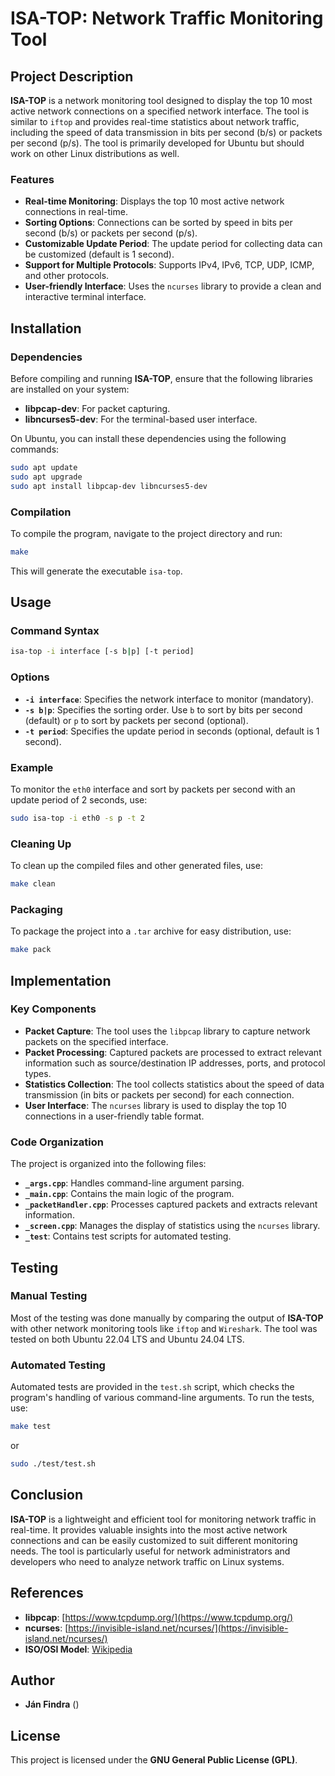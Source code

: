 
# ISA-TOP: Network Traffic Monitoring Tool

## Project Description

**ISA-TOP** is a network monitoring tool designed to display the top 10 most active network connections on a specified network interface. The tool is similar to `iftop` and provides real-time statistics about network traffic, including the speed of data transmission in bits per second (b/s) or packets per second (p/s). The tool is primarily developed for Ubuntu but should work on other Linux distributions as well.

### Features

- **Real-time Monitoring**: Displays the top 10 most active network connections in real-time.
- **Sorting Options**: Connections can be sorted by speed in bits per second (b/s) or packets per second (p/s).
- **Customizable Update Period**: The update period for collecting data can be customized (default is 1 second).
- **Support for Multiple Protocols**: Supports IPv4, IPv6, TCP, UDP, ICMP, and other protocols.
- **User-friendly Interface**: Uses the `ncurses` library to provide a clean and interactive terminal interface.

## Installation

### Dependencies

Before compiling and running **ISA-TOP**, ensure that the following libraries are installed on your system:

- **libpcap-dev**: For packet capturing.
- **libncurses5-dev**: For the terminal-based user interface.

On Ubuntu, you can install these dependencies using the following commands:

```bash
sudo apt update
sudo apt upgrade
sudo apt install libpcap-dev libncurses5-dev
```

### Compilation

To compile the program, navigate to the project directory and run:

```bash
make
```

This will generate the executable `isa-top`.

## Usage

### Command Syntax

```bash
isa-top -i interface [-s b|p] [-t period]
```

### Options

- **`-i interface`**: Specifies the network interface to monitor (mandatory).
- **`-s b|p`**: Specifies the sorting order. Use `b` to sort by bits per second (default) or `p` to sort by packets per second (optional).
- **`-t period`**: Specifies the update period in seconds (optional, default is 1 second).

### Example

To monitor the `eth0` interface and sort by packets per second with an update period of 2 seconds, use:

```bash
sudo isa-top -i eth0 -s p -t 2
```

### Cleaning Up

To clean up the compiled files and other generated files, use:

```bash
make clean
```

### Packaging

To package the project into a `.tar` archive for easy distribution, use:

```bash
make pack
```

## Implementation

### Key Components

- **Packet Capture**: The tool uses the `libpcap` library to capture network packets on the specified interface.
- **Packet Processing**: Captured packets are processed to extract relevant information such as source/destination IP addresses, ports, and protocol types.
- **Statistics Collection**: The tool collects statistics about the speed of data transmission (in bits or packets per second) for each connection.
- **User Interface**: The `ncurses` library is used to display the top 10 connections in a user-friendly table format.

### Code Organization

The project is organized into the following files:

- **`_args.cpp`**: Handles command-line argument parsing.
- **`_main.cpp`**: Contains the main logic of the program.
- **`_packetHandler.cpp`**: Processes captured packets and extracts relevant information.
- **`_screen.cpp`**: Manages the display of statistics using the `ncurses` library.
- **`_test`**: Contains test scripts for automated testing.

## Testing

### Manual Testing

Most of the testing was done manually by comparing the output of **ISA-TOP** with other network monitoring tools like `iftop` and `Wireshark`. The tool was tested on both Ubuntu 22.04 LTS and Ubuntu 24.04 LTS.

### Automated Testing

Automated tests are provided in the `test.sh` script, which checks the program's handling of various command-line arguments. To run the tests, use:

```bash
make test
```

or

```bash
sudo ./test/test.sh
```

## Conclusion

**ISA-TOP** is a lightweight and efficient tool for monitoring network traffic in real-time. It provides valuable insights into the most active network connections and can be easily customized to suit different monitoring needs. The tool is particularly useful for network administrators and developers who need to analyze network traffic on Linux systems.

## References

- **libpcap**: [https://www.tcpdump.org/](https://www.tcpdump.org/)
- **ncurses**: [https://invisible-island.net/ncurses/](https://invisible-island.net/ncurses/)
- **ISO/OSI Model**: [Wikipedia](https://en.wikipedia.org/wiki/OSI_model)

## Author

- **Ján Findra** (<xfindr01 AT stud.fit.vutbr.cz>)

## License

This project is licensed under the **GNU General Public License (GPL)**.
